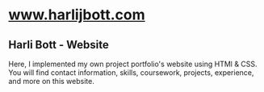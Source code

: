 # www.harlijbott.com
## Harli Bott - Website

Here, I implemented my own project portfolio's website using HTMl & CSS. You will find contact information, skills, coursework, projects, experience, and more on this website. 
